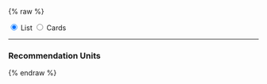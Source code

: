 ---
---

{% raw %}
<style>
  .btn-group * {
    box-shadow: none !important;
  }
</style>
<section>
  <div id="widget-radio-group" class="btn-group" role="group">
    <input type="radio" class="btn-check" name="widget" value="list" id="widget-radio-list" autocomplete="off" checked>
    <label class="btn btn-outline-primary" for="widget-radio-list">List</label>
    <input type="radio" class="btn-check" name="widget" value="cards" id="widget-radio-cards" autocomplete="off">
    <label class="btn btn-outline-primary" for="widget-radio-cards">Cards</label>
  </div>
</section>
<script>
  const radioGroup = document.querySelector('#widget-radio-group');
  radioGroup.addEventListener('change', event => {
    const value = window.selectedWidget = event.target.value;
    window.onSelectWidget && window.onSelectWidget(value);
  });
  for (const radio of radioGroup.querySelectorAll('input[type="radio"]')) {
    if (radio.checked) {
      window.selectedWidget = radio.value;
      break;
    }
  }
</script>
<hr>
<section style="margin-right: 300px;">
  <h3>Recommendation Units</h3>
  <miso-unit>
  </miso-unit>
</section>
<script>
MisoClient.plugins.use('std:ui');
const client = new MisoClient('...');
const unit = client.units.get();
unit.useWidget(window.selectedWidget);
window.onSelectWidget = value => unit.useWidget(value);
unit.start();
</script>
{% endraw %}
